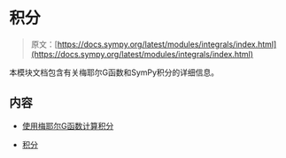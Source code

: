 # 积分

> 原文：[https://docs.sympy.org/latest/modules/integrals/index.html](https://docs.sympy.org/latest/modules/integrals/index.html)

本模块文档包含有关梅耶尔G函数和SymPy积分的详细信息。

## 内容

+   [使用梅耶尔G函数计算积分](g-functions.html)

+   [积分](integrals.html)
